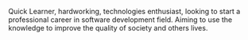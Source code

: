 Quick Learner, hardworking, technologies enthusiast, looking to start a professional career in software development field. Aiming to use the knowledge to improve the quality of society and others lives.
